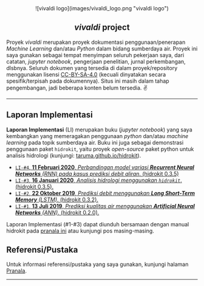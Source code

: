
<div align="center" markdown="1">
![vivaldi logo](images/vivaldi_logo.png "vivaldi logo")

## $vivaldi$ project
</div>

Proyek $vivaldi$ merupakan proyek dokumentasi penggunaan/penerapan _Machine Learning_ dan/atau _Python_ dalam bidang sumberdaya air. Proyek ini saya gunakan sebagai tempat menyimpan seluruh pekerjaan saya, dari catatan, _jupyter notebook_, pengerjaan penelitian, jurnal perkembangan, dlsbnya. Seluruh dokumen yang tersedia di dalam proyek/repository menggunakan lisensi [CC-BY-SA-4.0](https://creativecommons.org/licenses/by-sa/4.0/) (kecuali dinyatakan secara spesifik/terpisah pada dokumennya). Situs ini masih dalam tahap pengembangan, jadi beberapa konten belum tersedia. ✌

---

## Laporan Implementasi

__Laporan Implementasi__ (LI) merupakan buku (_jupyter notebook_) yang saya kembangkan yang memeragakan penggunaan _python_ dan/atau _machine learning_ pada topik sumberdaya air. Buku ini juga sebagai demonstrasi penggunaan paket `hidrokit`, yaitu proyek _open-source_ paket python untuk analisis hidrologi (kunjungi: [taruma.github.io/hidrokit](https://taruma.github.io/hidrokit)).

- [`LI-#4`, __11 Februari 2020__, _Perbandingan model variasi **Recurrent Neural Networks** (RNN) pada kasus prediksi debit aliran_. (hidrokit 0.3.5)](_posts/2020-02-11-laporan-implementasi-4.md)
- [`LI-#3`, __16 Januari 2020__, _Analisis hidrologi menggunakan `hidrokit`_. (hidrokit 0.3.5).](_posts/2020-01-16-laporan-implementasi-3.md)
- [`LI-#2`, __22 Oktober 2019__, _Prediksi debit menggunakan __Long Short-Term Memory__ (LSTM)_. (hidrokit 0.3.2).](_posts/2019-10-13-laporan-implementasi-2.md)
- [`LI-#1`, __13 Juli 2019__, _Prediksi kualitas air menggunakan __Artificial Neural Networks__ (ANN)_. (hidrokit 0.2.0).](_posts/2019-07-13-laporan-implementasi-1.md)

Laporan Implementasi (#1-#3) dapat diunduh bersamaan dengan manual hidrokit pada [pranala ini](https://1drv.ms/b/s!AmxSTa4UunElhoU7t7VbDq15ogEoxg?e=4FO7CA) atau kunjungi pos masing-masing.

## Referensi/Pustaka

Untuk informasi referensi/pustaka yang saya gunakan, kunjungi halaman [Pranala](pages/pranala.md).

---